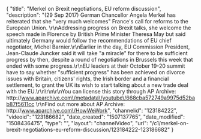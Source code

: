 {
    "title": "Merkel on Brexit negotiations, EU reform discussion",
    "description": "(29 Sep 2017) German Chancellor Angela Merkel has reiterated that she \"very much welcomes\" France's call for reforms to the European Union. \r\nAddressing progress on Brexit talks, she welcome the speech made in Florence by British Prime Minister Theresa May but said ultimately Germany would follow the recommendations of EU chief negotiator, Michel Barnier.\r\nEarlier in the day, EU Commission President, Jean-Claude Juncker said it will take \"a miracle\" for there to be sufficient progress by then, despite a round of negotiations in Brussels this week that ended with some progress.\r\nEU leaders at their October 19-20 summit have to say whether \"sufficient progress\" has been achieved on divorce issues with Britain, citizens' rights, the Irish border and a financial settlement, to grant the UK its wish to start talking about a new trade deal with the EU.\r\n\r\n\r\nYou can license this story through AP Archive: http:\/\/www.aparchive.com\/metadata\/youtube\/668cba572749a9975d52bab87f5611cc \r\nFind out more about AP Archive: http:\/\/www.aparchive.com\/HowWeWork",
    "channelid": "123184222",
    "videoid": "123186682",
    "date_created": "1507137765",
    "date_modified": "1508436475",
    "type": "",
    "layout": "channelVideo",
    "url": "\/c1\/merkel-on-brexit-negotiations-eu-reform-discussion\/123184222-123186682"
}